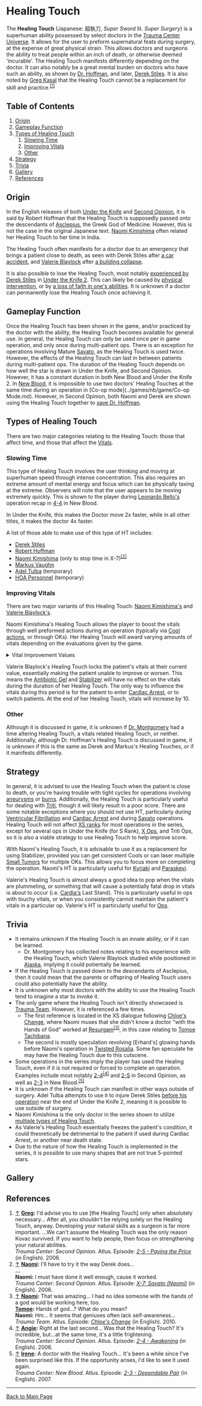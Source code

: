 # Healing Touch

The **Healing Touch** (Japanese: 超執刀, *Super Sword* lit. *Super Surgery*) is a superhuman ability possessed by select doctors in the [Trauma Center Universe](Trauma_Center_Universe.md). It allows for the user to preform supernatural feats during surgery, at the expense of great physical strain. This allows doctors and surgeons the ability to treat people within an inch of death, or otherwise deemed 'incurable'. The Healing Touch manifests differently depending on the doctor. It can also notably be a great mental burden on doctors who have such an ability, as shown by [Dr. Hoffman](../games/so/characters/Robert_Hoffman.md), and later, [Derek Stiles](../games/so/characters/Derek_Stiles.md). It is also noted by [Greg Kasal](../games/so/characters/Greg_Kasal.md) that the Healing Touch cannot be a replacement for skill and practice.<sup><a id="cite_ref_1"></a>[[1]](#cite_note-1)</sup>

## Table of Contents
1. [Origin](#Origin)
2. [Gameplay Function](#Gameplay_Function)
3. [Types of Healing Touch](#Types_of_Healing_Touch)
    1. [Slowing Time](#Slowing_Time)
    2. [Improving Vitals](#Improving_Vitals)
    3. [Other](#Other)
4. [Strategy](#Strategy)
5. [Trivia](#Trivia)
6. [Gallery](#Gallery)
7. [References](#References)

## <a id="Origin"></a>Origin 

In the English releases of both [Under the Knife](../games/UTK.md) and [Second Opinion](../games/so/SO.md), it is said by Robert Hoffman that the Healing Touch is supposedly passed onto the descendants of [Asclepius](https://en.wikipedia.org/wiki/Asclepius), the Greek God of Medicine. However, this is not the case in the original Japanese text. [Naomi Kimishima](../games/so/characters/Naomi_Kimishima.md) often related her Healing Touch to her time in India.

The Healing Touch often manifests for a doctor due to an emergency that brings a patient close to death, as seen with Derek Stiles after [a car accident](../games/so/episodes/1_8.md), and [Valerie Blaylock](../games/nb/characters/Valerie_Blaylock.md) after [a building collapse](../games/nb/episodes/1_6.md). 

It is also possible to lose the Healing Touch, most notably [experienced by Derek Stiles](../games/utk2/episodes/4_2.md) in [Under the Knife 2](../games/utk2/UTK2.md). This can likely be caused by [physical intervention](../games/utk2/episodes/3_3.md), or by [a loss of faith in one's abilities](../games/utk2/episodes/3_7.md). It is unknown if a doctor can permanently lose the Healing Touch once achieving it.

## <a id="Gameplay_Function"></a>Gameplay Function

Once the Healing Touch has been shown in the game, and/or practiced by the doctor with the ability, the Healing Touch becomes available for general use. In general, the Healing Touch can only be used once per in game operation, and only once during multi-patient ops. There is an exception for operations involving Mature [Savato](../diseases/GUILT/Savato.md), as the Healing Touch is used twice. However, the effects of the Healing Touch can last in between patients during multi-patient ops. The duration of the Healing Touch depends on how well the star is drawn in Under the Knife, and Second Opinion. However, it has a constant duration in both New Blood and Under the Knife 2. <!--It typically lasts around ?? seconds.--> In [New Blood](../games/nb/New_Blood.md), it is impossible to use two doctors' Healing Touches at the same time during an operation in [Co-op mode](../games/nb/game/Co-op Mode.md). However, in Second Opinion, both Naomi and Derek are shown using the Healing Touch together to [save Dr. Hoffman](../games/so/episodes/6_8.md).

## <a id="Types_of_Healing_Touch"></a>Types of Healing Touch

There are two major categories relating to the Healing Touch: those that affect time, and those that affect the [Vitals](mechanics/Vitals.md).

### <a id="Slowing_Time"></a>Slowing Time

This type of Healing Touch involves the user thinking and moving at superhuman speed through intense concentration. This also requires an extreme amount of mental energy and focus which can be physically taxing at the extreme. Observers will note that the user appears to be moving extremely quickly. This is shown to the player during [Leonardo Bello's](../games/nb/characters/Leonardo_Bello.md) operation recap in [4-4](../games/nb/episodes/4_4.md) in New Blood.

In Under the Knife, this makes the Doctor move 2x faster, while in all other titles, it makes the doctor 4x faster.

A list of those able to make use of this type of HT includes:
* [Derek Stiles](../games/so/characters/Derek_Stiles.md)
* [Robert Hoffman](../games/so/characters/Robert_Hoffman.md)
* [Naomi Kimishima](../games/so/characters/Naomi_Kimishima.md) (only to stop time in X-7)<sup><a id="cite_ref_2"></a>[[2]](#cite_note-2)</sup>
* [Markus Vaughn](../games/nb/characters/Markus_Vaughn.md)
* [Adel Tulba](../utk2/characters/Adel_Tulba.md) (temporary)
* [HOA Personnel](../utk2/characters/HOA_Personnel) (temporary)

### <a id="Improving_Vitals"></a>Improving Vitals

There are two major variants of this Healing Touch: [Naomi Kimishima's](../games/so/characters/Naomi_Kimishima.md) and [Valerie Blaylock's](../games/nb/characters/Valerie_Blaylock.md).

Naomi Kimishima's Healing Touch allows the player to boost the vitals through well preformed actions during an operation (typically via [Cool actions](mechanics/score.md), or through OKs). Her Healing Touch will award varying amounts of vitals depending on the evaluations given by the game.

<details markdown="1">

<summary>Vital Improvement Values</summary>

| | Easy | Normal | Hard | Extreme |
| --- | --- | --- | --- | --- |
| Cool | | | | |
| Good | | | | |
| OK | | | | | 
| Bad | | | | |
| Defeat | | | | |

<!-- finish this table -->

</details>


Valerie Blaylock's Healing Touch locks the patient's vitals at their current value, essentially making the patient unable to improve or worsen. This means the [Antibiotic Gel](tools/Antibiotic_Gel.md) and [Stabilizer](tools/Syringe.md) will have no effect on the vitals during the duration of her Healing Touch. The only way to influence the vitals during this period is for the patient to enter [Cardiac Arrest](../diseases/general/Cardiac_Arrest.md), or to switch patients. At the end of her Healing Touch, vitals will increase by 10.

### <a id="Other"></a>Other

Although it is discussed in game, it is unknown if [Dr. Montgomery](../games/nb/characters/Dr._Montgomery.md) had a time altering Healing Touch, a vitals related Healing Touch, or neither. Additionally, although Dr. Hoffman's Healing Touch is discussed in game, it is unknown if this is the same as Derek and Markus's Healing Touches, or if it manifests differently.

## <a id="Strategy"></a>Strategy

In general, it is advised to use the Healing Touch when the patient is close to death, or you're having trouble with tight cycles for operations involving [aneurysms](../diseases/general/Aneurysm.md) or [burns](../diseases/general/Burn.md). Additionally, the Healing Touch is particularly useful for dealing with [Triti](../diseases/GUILT/Triti.md), though it will likely result in a poor score. There are some notable exceptions where you should not use HT, particularly during [Ventricular Fibrillation](../diseases/general/Ventricular_Fibrillation.md) and [Cardiac Arrest](../diseases/general/Cardiac_Arrest.md) and during [Savato](../diseases/GUILT/Savato.md) operations. Healing Touch will not affect [XS ranks](mechanics/ranks.md) for most operations in the series, except for several ops in Under the Knife (for S Rank), [X Ops](mechanics/X_Ops.md), and Triti Ops, so it is also a viable strategy to use Healing Touch to help improve score.

With Naomi's Healing Touch, it is advisable to use it as a replacement for using Stabilizer, provided you can get consistent Cools or can laser multiple [Small Tumors](../diseases/general/Small_Tumor.md) for multiple OKs. This allows you to focus more on completing the operation. Naomi's HT is particularly useful for [Kyriaki](../diseases/GUILT/Kyriaki.md) and [Paraskevi](../diseases/GUILT/Paraskevi.md).

Valerie's Healing Touch is almost always a good idea to pop when the vitals are plummeting, or something that will cause a potentially fatal drop in vitals is about to occur (i.e. [Cardia's](../diseases/Stigma/Cardia.md) Last Stand). This is particularly useful in ops with touchy vitals, or when you consistently cannot maintain the patient's vitals in a particular op. Valerie's HT is particularly useful for [Ops](../diseases/Stigma/Ops.md).

## <a id="Trivia"></a>Trivia

* It remains unknown if the Healing Touch is an innate ability, or if it can be learned.
	* Dr. Montgomery has collected notes relating to his experience with the Healing Touch, which Valerie Blaylock studied while positioned in [Alaska](../games/nb/locations/Alaska.md), implying it could potientally be learned.
* If the Healing Touch is passed down to the descendants of Asclepius, then it could mean that the parents or offspring of Healing Touch users could also potentially have the ability.
* It is unknown why most doctors with the ability to use the Healing Touch tend to imagine a star to invoke it.
* The only game where the Healing Touch isn't directly showcased is [Trauma Team](../games/tt/TT.md). However, it is referenced a few times.
	* The first reference is located in the XS dialogue following [Chloe's Change](../games/tt/episodes/PZ_6.md), where Naomi muses that she didn't know a doctor "with the Hands of God" worked at [Resurgam](../games/tt/locations/Resurgam.md)<sup><a id="cite_ref_3"></a>[[3]](#cite_note-3)</sup>, in this case relating to [Tomoe Tachibana](../games/tt/characters/Tomoe_Tachibana.md).
	* The second is mostly speculation revolving [Erhard's] glowing hands before Naomi's operation in [Twisted Rosalia](../games/tt/episodes/PZ_13.md). Some fan speculate he may have the Healing Touch due to this cutscene.
* Some operations in the series imply the player has used the Healing Touch, even if it is not required or forced to complete an operation. Examples include most notably [2-4](../games/so/episodes/2_4.md)<sup><a id="cite_ref_4"></a>[[4]](#cite_note-4)</sup> and [2-5](../games/so/episodes/2_5.md) in Second Opinion, as well as [2-3](../games/nb/episodes/2_3.md) in New Blood.<sup><a id="cite_ref_5"></a>[[5]](#cite_note-5)</sup>
* It is unknown if the Healing Touch can manifest in other ways outside of surgery. Adel Tulba attempts to use it to injure Derek Stiles [before his operation](../games/utk2/episodes/7_4.md) near the end of Under the Knife 2, meaning it is possible to use outside of surgery.
* Naomi Kimishima is the only doctor in the series shown to utilize [multiple types of Healing Touch](../games/so/episodes/X_7.md).
* As Valerie's Healing Touch essentially freezes the patient's condition, it could theoretically be detrimental to the patient if used during Cardiac Arrest, or another near death state.
* Due to the nature of how the Healing Touch is implemented in the series, it is possible to use many shapes that are not true 5-pointed stars.

## <a id="Gallery"></a>Gallery

<!-- Superstars channel lol -->

## <a id="References"></a>References

1. <a id="cite_note-1"></a> [↑](#cite_ref_1) **[Greg](../games/so/characters/Greg_Kasal.md):** I'd advise you to use [the Healing Touch] only when absolutely necessary... After all, you shouldn't be relying solely on the Healing Touch, anyway. Developing your natural skills as a surgeon is far more important. ...We can't assume the Healing Touch was the only reason Kovac survived. If you want to help people, then focus on strengthening your natural abilities. <br>
*Trauma Center: Second Opinion.* Atlus. Episode: *[2-5 - Paying the Price](../games/so/episodes/2_5.md)* (in English). 2006. <br>
2. <a id="cite_note-2"></a> [↑](#cite_ref_2) **[Naomi](../games/so/characters/Naomi_Kimishima.md):** I'll have to try it the way Derek does... <br>
**...** <br>
**Naomi:** I must have done it well enough, cause it worked. <br>
*Trauma Center: Second Opinion.* Atlus. Episode: *[X-7: Savato (Naomi)](../games/so/episodes/X_7.md)* (in English). 2006. <br>
3. <a id="cite_note-3"></a> [↑](#cite_ref_3) **[Naomi](../games/so/characters/Naomi_Kimishima.md):** That was amazing... I had no idea someone with the hands of a god would be working here, too. <br>
**[Tomoe](../games/tt/characters/Tomoe_Tachibana.md):** Hands of god...? What do you mean? <br>
**Naomi:** Hm... It seems that geniuses often lack self-awareness... <br>
*Trauma Team.* Atlus. Episode: *[Chloe's Change](../games/tt/episodes/PZ_6.md)* (in English). 2010. <br>
4. <a id="cite_note-4"></a> [↑](#cite_ref_4) **[Angie](../games/so/characters/Angie_Thompson.md):** Right at the last second... Was that the Healing Touch? It's incredible, but...at the same time, it's a little frightening. <br>
*Trauma Center: Second Opinion.* Atlus. Episode: *[2-4 - Awakening](../games/so/episodes/2_4.md)* (in English). 2006. <br>
5. <a id="cite_note-5"></a> [↑](#cite_ref_5) **[Irene](../games/nb/characters/Irene_Quatro.md):** A doctor with the Healing Touch... It's been a while since I've been surprised like this. If the opportunity arises, I'd like to see it used again. <br>
*Trauma Center: New Blood.* Atlus. Episode: *[2-3 - Dependable Pair](../games/nb/episodes/2_3.md)* (in English). 2007. <br>

---

[Back to Main Page](/tc-wiki)